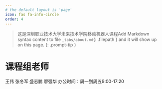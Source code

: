```yaml
---
# the default layout is 'page'
icon: fas fa-info-circle
order: 4
---
```


> 这是深圳职业技术大学未来技术学院移动机器人课程Add Markdown syntax content to file `_tabs/about.md`{: .filepath } and it will show up on this page.
{: .prompt-tip }
# 课程组老师
王伟 张冬军 盛志鹏 廖强华
办公时间：周一到周五9:00-17:20
